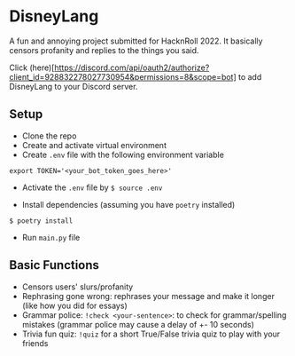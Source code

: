 # DisneyLang

A fun and annoying project submitted for HacknRoll 2022.
It basically censors profanity and replies to the things you said.

Click (here)[https://discord.com/api/oauth2/authorize?client_id=928832278027730954&permissions=8&scope=bot] to add DisneyLang to your Discord server.

## Setup

- Clone the repo
- Create and activate virtual environment
- Create `.env` file with the following environment variable

```
export TOKEN='<your_bot_token_goes_here>'
```

- Activate the `.env` file by `$ source .env`

- Install dependencies (assuming you have `poetry` installed)

```
$ poetry install
```

- Run `main.py` file

## Basic Functions

- Censors users' slurs/profanity
- Rephrasing gone wrong: rephrases your message and make it longer (like how you did for essays)
- Grammar police: `!check <your-sentence>`: to check for grammar/spelling mistakes (grammar police may cause a delay of +- 10 seconds)
- Trivia fun quiz: `!quiz` for a short True/False trivia quiz to play with your friends
